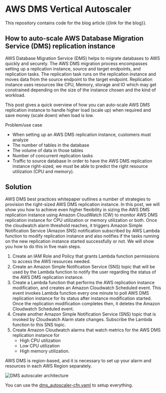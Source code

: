 # AWS DMS Vertical Autoscaler

This repository contains code for the blog article {{link for the blog}}.

## How to auto-scale AWS Database Migration Service (DMS) replication instance 

AWS Database Migration Service (DMS) helps to migrate databases to AWS quickly and securely. The AWS DMS migration process encompasses setting up a replication instance, source and target endpoints, and replication tasks. The replication task runs on the replication instance and moves data from the source endpoint to the target endpoint. 
Replication instance uses resources like CPU, Memory, storage and IO which may get constrained depending on the size of the instance chosen and the kind of workload. 

This post gives a quick overview of how you can auto-scale AWS DMS replication instance to handle higher load (scale up) when required and save money (scale down) when load is low.

Problem/use case
- When setting up an AWS DMS replication instance, customers must analyze 
- The number of tables in the database
- The volume of data in those tables 
- Number of concurrent replication tasks
- Traffic to source database
In order to have the AWS DMS replication instance right-sized, we must be able to predict the right resource utilization (CPU and memory).

## Solution

AWS DMS best practices whitepaper outlines a number of strategies to provision the right-sized AWS DMS replication instance. In this post, we will show you how to achieve even higher flexibility in sizing the AWS DMS replication instance using Amazon CloudWatch (CW) to monitor AWS DMS replication instance for CPU utilization or memory utilization or both. Once the cloudwatch alarm threshold reaches, it triggers Amazon Simple Notification Service (Amazon SNS) notification subscribed by AWS Lambda function to modify replication instance and also notifies if the tasks running on the new replication instance started successfully or not.
We will show you how to do this in five main steps.
1.	Create an IAM Role and Policy that grants Lambda function permissions to access the AWS resources needed.
2.	Create an Amazon Simple Notification Service (SNS) topic that will be used by the Lambda function to notify the user regarding the status of the AWS DMS replication instance. 
3.	Create a Lambda function that performs the AWS replication instance modification, and creates an Amazon Cloudwatch Scheduled event. This event invokes Lambda function every one minute to poll AWS DMS replication instance for its status after instance modification started. Once the replication modification completes then, it deletes the Amazon Cloudwatch Scheduled event.
4.	Create another Amazon Simple Notification Service (SNS) topic that is invoked by Cloudwatch Alarm state changes. Subscribe the Lambda function to this SNS topic.
 5.	Create Amazon Cloudwatch alarms that watch metrics for the AWS DMS replication instance for 
    - High CPU utilization
    - Low CPU utilization
    - High memory utilization.


AWS DMS is region-based, and it is necessary to set up your alarm and resources in each AWS Region separately.


![DMS autoscaler architecture](https://i.imgur.com/xs5dLSX.png)

You can use the [dms_autoscaler-cfn.yaml](dms_autoscaler-cfn.yaml) to setup everything.